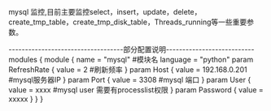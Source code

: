 mysql 监控,目前主要监控select，insert，update，delete，create_tmp_table，create_tmp_disk_table，Threads_running等一些重要参数。

-----------------------------------部分配置说明---------------------------
modules {
  module {
    name = "mysql"           #模块名
    language = "python"
    param RefreshRate {
        value = 2            #刷新频率
    }
    param Host {
        value = 192.168.0.201 #mysql服务器IP
    }
    param Port {
        value = 3308          #mysql 端口
    }
    param User {
        value = xxxx          #mysql user 需要有processlist权限
    }
    param Password {
        value = xxxxx
    }
  }
}

